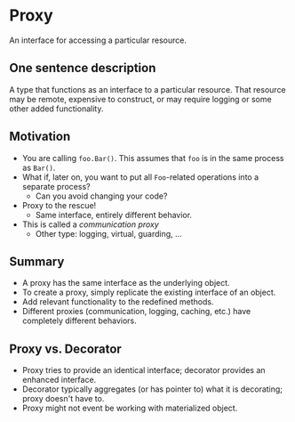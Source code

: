 # Proxy

An interface for accessing a particular resource.

## One sentence description

A type that functions as an interface to a particular resource. That resource may be remote, expensive to construct, or may require logging or some other added functionality.

## Motivation

- You are calling `foo.Bar()`. This assumes that `foo` is in the same process as `Bar()`.
- What if, later on, you want to put all `Foo`-related operations into a separate process?
  - Can you avoid changing your code?
- Proxy to the rescue!
  - Same interface, entirely different behavior.
- This is called a *communication proxy*
  - Other type: logging, virtual, guarding, ...

## Summary

- A proxy has the same interface as the underlying object.
- To create a proxy, simply replicate the existing interface of an object.
- Add relevant functionality to the redefined methods.
- Different proxies (communication, logging, caching, etc.) have completely different behaviors.

## Proxy vs. Decorator

- Proxy tries to provide an identical interface; decorator provides an enhanced interface.
- Decorator typically aggregates (or has pointer to) what it is decorating; proxy doesn't have to.
- Proxy might not event be working with materialized object.
